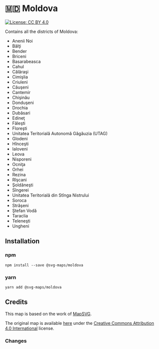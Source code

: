 # 🇲🇩 Moldova

[![License: CC BY 4.0](https://img.shields.io/badge/License-CC%20BY%204.0-blue.svg)](https://creativecommons.org/licenses/by/4.0/)

Contains all the districts of Moldova:

- Anenii Noi
- Bălţi
- Bender
- Briceni
- Basarabeasca
- Cahul
- Călăraşi
- Cimişlia
- Criuleni
- Căuşeni
- Cantemir
- Chişinău
- Donduşeni
- Drochia
- Dubăsari
- Edineţ
- Făleşti
- Floreşti
- Unitatea Teritorială Autonomă Găgăuzia (UTAG)
- Glodeni
- Hînceşti
- Ialoveni
- Leova
- Nisporeni
- Ocniţa
- Orhei
- Rezina
- Rîşcani
- Şoldăneşti
- Sîngerei
- Unitatea Teritorială din Stînga Nistrului
- Soroca
- Străşeni
- Ştefan Vodă
- Taraclia
- Teleneşti
- Ungheni

## Installation

### npm

`npm install --save @svg-maps/moldova`

### yarn

`yarn add @svg-maps/moldova`

## Credits

This map is based on the work of [MapSVG](https://mapsvg.com).

The original map is available [here](https://mapsvg.com/maps/moldova) under the [Creative Commons Attribution 4.0 International](https://creativecommons.org/licenses/by/4.0/) license.

### Changes
